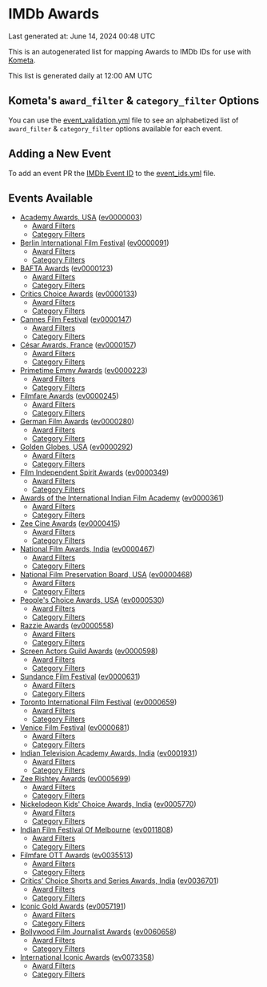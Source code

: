 # IMDb Awards

Last generated at: June 14, 2024 00:48 UTC

This is an autogenerated list for mapping Awards to IMDb IDs for use with [Kometa](https://github.com/Kometa-Team/Kometa).

This list is generated daily at 12:00 AM UTC 

## Kometa's `award_filter` & `category_filter` Options

You can use the [event_validation.yml](https://github.com/Kometa-Team/IMDb-Awards/blob/master/event_validation.yml) file to see an alphabetized list of `award_filter` & `category_filter` options available for each event.

## Adding a New Event

To add an event PR the [IMDb Event ID](https://www.imdb.com/event/all/) to the [event_ids.yml](https://github.com/Kometa-Team/IMDb-Awards/blob/master/event_ids.yml) file.

## Events Available

* [Academy Awards, USA](https://www.imdb.com/event/ev0000003) ([ev0000003](https://github.com/Kometa-Team/IMDb-Awards/blob/master/event_validation.yml#L1))
  * [Award Filters](https://github.com/Kometa-Team/IMDb-Awards/blob/master/event_validation.yml#L6)
  * [Category Filters](https://github.com/Kometa-Team/IMDb-Awards/blob/master/event_validation.yml#L14)
* [Berlin International Film Festival](https://www.imdb.com/event/ev0000091) ([ev0000091](https://github.com/Kometa-Team/IMDb-Awards/blob/master/event_validation.yml#L148))
  * [Award Filters](https://github.com/Kometa-Team/IMDb-Awards/blob/master/event_validation.yml#L152)
  * [Category Filters](https://github.com/Kometa-Team/IMDb-Awards/blob/master/event_validation.yml#L346)
* [BAFTA Awards](https://www.imdb.com/event/ev0000123) ([ev0000123](https://github.com/Kometa-Team/IMDb-Awards/blob/master/event_validation.yml#L622))
  * [Award Filters](https://github.com/Kometa-Team/IMDb-Awards/blob/master/event_validation.yml#L627)
  * [Category Filters](https://github.com/Kometa-Team/IMDb-Awards/blob/master/event_validation.yml#L660)
* [Critics Choice Awards](https://www.imdb.com/event/ev0000133) ([ev0000133](https://github.com/Kometa-Team/IMDb-Awards/blob/master/event_validation.yml#L1150))
  * [Award Filters](https://github.com/Kometa-Team/IMDb-Awards/blob/master/event_validation.yml#L1153)
  * [Category Filters](https://github.com/Kometa-Team/IMDb-Awards/blob/master/event_validation.yml#L1158)
* [Cannes Film Festival](https://www.imdb.com/event/ev0000147) ([ev0000147](https://github.com/Kometa-Team/IMDb-Awards/blob/master/event_validation.yml#L1259))
  * [Award Filters](https://github.com/Kometa-Team/IMDb-Awards/blob/master/event_validation.yml#L1264)
  * [Category Filters](https://github.com/Kometa-Team/IMDb-Awards/blob/master/event_validation.yml#L1431)
* [César Awards, France](https://www.imdb.com/event/ev0000157) ([ev0000157](https://github.com/Kometa-Team/IMDb-Awards/blob/master/event_validation.yml#L1661))
  * [Award Filters](https://github.com/Kometa-Team/IMDb-Awards/blob/master/event_validation.yml#L1664)
  * [Category Filters](https://github.com/Kometa-Team/IMDb-Awards/blob/master/event_validation.yml#L1669)
* [Primetime Emmy Awards](https://www.imdb.com/event/ev0000223) ([ev0000223](https://github.com/Kometa-Team/IMDb-Awards/blob/master/event_validation.yml#L1726))
  * [Award Filters](https://github.com/Kometa-Team/IMDb-Awards/blob/master/event_validation.yml#L1731)
  * [Category Filters](https://github.com/Kometa-Team/IMDb-Awards/blob/master/event_validation.yml#L1738)
* [Filmfare Awards](https://www.imdb.com/event/ev0000245) ([ev0000245](https://github.com/Kometa-Team/IMDb-Awards/blob/master/event_validation.yml#L2939))
  * [Award Filters](https://github.com/Kometa-Team/IMDb-Awards/blob/master/event_validation.yml#L2943)
  * [Category Filters](https://github.com/Kometa-Team/IMDb-Awards/blob/master/event_validation.yml#L2952)
* [German Film Awards](https://www.imdb.com/event/ev0000280) ([ev0000280](https://github.com/Kometa-Team/IMDb-Awards/blob/master/event_validation.yml#L3054))
  * [Award Filters](https://github.com/Kometa-Team/IMDb-Awards/blob/master/event_validation.yml#L3058)
  * [Category Filters](https://github.com/Kometa-Team/IMDb-Awards/blob/master/event_validation.yml#L3081)
* [Golden Globes, USA](https://www.imdb.com/event/ev0000292) ([ev0000292](https://github.com/Kometa-Team/IMDb-Awards/blob/master/event_validation.yml#L3154))
  * [Award Filters](https://github.com/Kometa-Team/IMDb-Awards/blob/master/event_validation.yml#L3159)
  * [Category Filters](https://github.com/Kometa-Team/IMDb-Awards/blob/master/event_validation.yml#L3167)
* [Film Independent Spirit Awards](https://www.imdb.com/event/ev0000349) ([ev0000349](https://github.com/Kometa-Team/IMDb-Awards/blob/master/event_validation.yml#L3333))
  * [Award Filters](https://github.com/Kometa-Team/IMDb-Awards/blob/master/event_validation.yml#L3336)
  * [Category Filters](https://github.com/Kometa-Team/IMDb-Awards/blob/master/event_validation.yml#L3345)
* [Awards of the International Indian Film Academy](https://www.imdb.com/event/ev0000361) ([ev0000361](https://github.com/Kometa-Team/IMDb-Awards/blob/master/event_validation.yml#L3385))
  * [Award Filters](https://github.com/Kometa-Team/IMDb-Awards/blob/master/event_validation.yml#L3387)
  * [Category Filters](https://github.com/Kometa-Team/IMDb-Awards/blob/master/event_validation.yml#L3396)
* [Zee Cine Awards](https://www.imdb.com/event/ev0000415) ([ev0000415](https://github.com/Kometa-Team/IMDb-Awards/blob/master/event_validation.yml#L3475))
  * [Award Filters](https://github.com/Kometa-Team/IMDb-Awards/blob/master/event_validation.yml#L3477)
  * [Category Filters](https://github.com/Kometa-Team/IMDb-Awards/blob/master/event_validation.yml#L3487)
* [National Film Awards, India](https://www.imdb.com/event/ev0000467) ([ev0000467](https://github.com/Kometa-Team/IMDb-Awards/blob/master/event_validation.yml#L3592))
  * [Award Filters](https://github.com/Kometa-Team/IMDb-Awards/blob/master/event_validation.yml#L3596)
  * [Category Filters](https://github.com/Kometa-Team/IMDb-Awards/blob/master/event_validation.yml#L3609)
* [National Film Preservation Board, USA](https://www.imdb.com/event/ev0000468) ([ev0000468](https://github.com/Kometa-Team/IMDb-Awards/blob/master/event_validation.yml#L3800))
  * [Award Filters](https://github.com/Kometa-Team/IMDb-Awards/blob/master/event_validation.yml#L3803)
  * [Category Filters](https://github.com/Kometa-Team/IMDb-Awards/blob/master/event_validation.yml#L3805)
* [People's Choice Awards, USA](https://www.imdb.com/event/ev0000530) ([ev0000530](https://github.com/Kometa-Team/IMDb-Awards/blob/master/event_validation.yml#L3808))
  * [Award Filters](https://github.com/Kometa-Team/IMDb-Awards/blob/master/event_validation.yml#L3811)
  * [Category Filters](https://github.com/Kometa-Team/IMDb-Awards/blob/master/event_validation.yml#L3814)
* [Razzie Awards](https://www.imdb.com/event/ev0000558) ([ev0000558](https://github.com/Kometa-Team/IMDb-Awards/blob/master/event_validation.yml#L4056))
  * [Award Filters](https://github.com/Kometa-Team/IMDb-Awards/blob/master/event_validation.yml#L4059)
  * [Category Filters](https://github.com/Kometa-Team/IMDb-Awards/blob/master/event_validation.yml#L4064)
* [Screen Actors Guild Awards](https://www.imdb.com/event/ev0000598) ([ev0000598](https://github.com/Kometa-Team/IMDb-Awards/blob/master/event_validation.yml#L4104))
  * [Award Filters](https://github.com/Kometa-Team/IMDb-Awards/blob/master/event_validation.yml#L4107)
  * [Category Filters](https://github.com/Kometa-Team/IMDb-Awards/blob/master/event_validation.yml#L4109)
* [Sundance Film Festival](https://www.imdb.com/event/ev0000631) ([ev0000631](https://github.com/Kometa-Team/IMDb-Awards/blob/master/event_validation.yml#L4135))
  * [Award Filters](https://github.com/Kometa-Team/IMDb-Awards/blob/master/event_validation.yml#L4138)
  * [Category Filters](https://github.com/Kometa-Team/IMDb-Awards/blob/master/event_validation.yml#L4188)
* [Toronto International Film Festival](https://www.imdb.com/event/ev0000659) ([ev0000659](https://github.com/Kometa-Team/IMDb-Awards/blob/master/event_validation.yml#L4300))
  * [Award Filters](https://github.com/Kometa-Team/IMDb-Awards/blob/master/event_validation.yml#L4303)
  * [Category Filters](https://github.com/Kometa-Team/IMDb-Awards/blob/master/event_validation.yml#L4353)
* [Venice Film Festival](https://www.imdb.com/event/ev0000681) ([ev0000681](https://github.com/Kometa-Team/IMDb-Awards/blob/master/event_validation.yml#L4423))
  * [Award Filters](https://github.com/Kometa-Team/IMDb-Awards/blob/master/event_validation.yml#L4428)
  * [Category Filters](https://github.com/Kometa-Team/IMDb-Awards/blob/master/event_validation.yml#L4761)
* [Indian Television Academy Awards, India](https://www.imdb.com/event/ev0001931) ([ev0001931](https://github.com/Kometa-Team/IMDb-Awards/blob/master/event_validation.yml#L5199))
  * [Award Filters](https://github.com/Kometa-Team/IMDb-Awards/blob/master/event_validation.yml#L5201)
  * [Category Filters](https://github.com/Kometa-Team/IMDb-Awards/blob/master/event_validation.yml#L5209)
* [Zee Rishtey Awards](https://www.imdb.com/event/ev0005699) ([ev0005699](https://github.com/Kometa-Team/IMDb-Awards/blob/master/event_validation.yml#L5382))
  * [Award Filters](https://github.com/Kometa-Team/IMDb-Awards/blob/master/event_validation.yml#L5384)
  * [Category Filters](https://github.com/Kometa-Team/IMDb-Awards/blob/master/event_validation.yml#L5386)
* [Nickelodeon Kids' Choice Awards, India](https://www.imdb.com/event/ev0005770) ([ev0005770](https://github.com/Kometa-Team/IMDb-Awards/blob/master/event_validation.yml#L5461))
  * [Award Filters](https://github.com/Kometa-Team/IMDb-Awards/blob/master/event_validation.yml#L5463)
  * [Category Filters](https://github.com/Kometa-Team/IMDb-Awards/blob/master/event_validation.yml#L5466)
* [Indian Film Festival Of Melbourne](https://www.imdb.com/event/ev0011808) ([ev0011808](https://github.com/Kometa-Team/IMDb-Awards/blob/master/event_validation.yml#L5501))
  * [Award Filters](https://github.com/Kometa-Team/IMDb-Awards/blob/master/event_validation.yml#L5503)
  * [Category Filters](https://github.com/Kometa-Team/IMDb-Awards/blob/master/event_validation.yml#L5515)
* [Filmfare OTT Awards](https://www.imdb.com/event/ev0035513) ([ev0035513](https://github.com/Kometa-Team/IMDb-Awards/blob/master/event_validation.yml#L5534))
  * [Award Filters](https://github.com/Kometa-Team/IMDb-Awards/blob/master/event_validation.yml#L5536)
  * [Category Filters](https://github.com/Kometa-Team/IMDb-Awards/blob/master/event_validation.yml#L5542)
* [Critics’ Choice Shorts and Series Awards, India](https://www.imdb.com/event/ev0036701) ([ev0036701](https://github.com/Kometa-Team/IMDb-Awards/blob/master/event_validation.yml#L5605))
  * [Award Filters](https://github.com/Kometa-Team/IMDb-Awards/blob/master/event_validation.yml#L5607)
  * [Category Filters](https://github.com/Kometa-Team/IMDb-Awards/blob/master/event_validation.yml#L5610)
* [Iconic Gold Awards](https://www.imdb.com/event/ev0057191) ([ev0057191](https://github.com/Kometa-Team/IMDb-Awards/blob/master/event_validation.yml#L5628))
  * [Award Filters](https://github.com/Kometa-Team/IMDb-Awards/blob/master/event_validation.yml#L5630)
  * [Category Filters](https://github.com/Kometa-Team/IMDb-Awards/blob/master/event_validation.yml#L5632)
* [Bollywood Film Journalist Awards](https://www.imdb.com/event/ev0060658) ([ev0060658](https://github.com/Kometa-Team/IMDb-Awards/blob/master/event_validation.yml#L5691))
  * [Award Filters](https://github.com/Kometa-Team/IMDb-Awards/blob/master/event_validation.yml#L5693)
  * [Category Filters](https://github.com/Kometa-Team/IMDb-Awards/blob/master/event_validation.yml#L5698)
* [International Iconic Awards](https://www.imdb.com/event/ev0073358) ([ev0073358](https://github.com/Kometa-Team/IMDb-Awards/blob/master/event_validation.yml#L5709))
  * [Award Filters](https://github.com/Kometa-Team/IMDb-Awards/blob/master/event_validation.yml#L5711)
  * [Category Filters](https://github.com/Kometa-Team/IMDb-Awards/blob/master/event_validation.yml#L5714)

